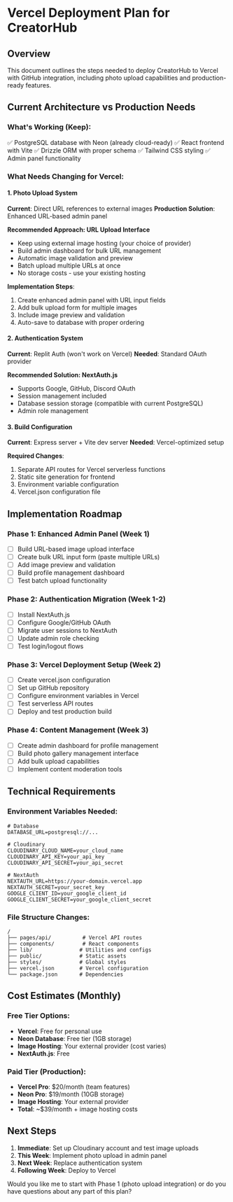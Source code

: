 # Vercel Deployment Plan for CreatorHub

## Overview
This document outlines the steps needed to deploy CreatorHub to Vercel with GitHub integration, including photo upload capabilities and production-ready features.

## Current Architecture vs Production Needs

### What's Working (Keep):
✅ PostgreSQL database with Neon (already cloud-ready)
✅ React frontend with Vite
✅ Drizzle ORM with proper schema
✅ Tailwind CSS styling
✅ Admin panel functionality

### What Needs Changing for Vercel:

#### 1. Photo Upload System
**Current**: Direct URL references to external images
**Production Solution**: Enhanced URL-based admin panel

**Recommended Approach: URL Upload Interface**
- Keep using external image hosting (your choice of provider)
- Build admin dashboard for bulk URL management
- Automatic image validation and preview
- Batch upload multiple URLs at once
- No storage costs - use your existing hosting

**Implementation Steps**:
1. Create enhanced admin panel with URL input fields
2. Add bulk upload form for multiple images
3. Include image preview and validation
4. Auto-save to database with proper ordering

#### 2. Authentication System
**Current**: Replit Auth (won't work on Vercel)
**Needed**: Standard OAuth provider

**Recommended Solution: NextAuth.js**
- Supports Google, GitHub, Discord OAuth
- Session management included
- Database session storage (compatible with current PostgreSQL)
- Admin role management

#### 3. Build Configuration
**Current**: Express server + Vite dev server
**Needed**: Vercel-optimized setup

**Required Changes**:
1. Separate API routes for Vercel serverless functions
2. Static site generation for frontend
3. Environment variable configuration
4. Vercel.json configuration file

## Implementation Roadmap

### Phase 1: Enhanced Admin Panel (Week 1)
- [ ] Build URL-based image upload interface
- [ ] Create bulk URL input form (paste multiple URLs)
- [ ] Add image preview and validation
- [ ] Build profile management dashboard
- [ ] Test batch upload functionality

### Phase 2: Authentication Migration (Week 1-2)
- [ ] Install NextAuth.js
- [ ] Configure Google/GitHub OAuth
- [ ] Migrate user sessions to NextAuth
- [ ] Update admin role checking
- [ ] Test login/logout flows

### Phase 3: Vercel Deployment Setup (Week 2)
- [ ] Create vercel.json configuration
- [ ] Set up GitHub repository
- [ ] Configure environment variables in Vercel
- [ ] Test serverless API routes
- [ ] Deploy and test production build

### Phase 4: Content Management (Week 3)
- [ ] Create admin dashboard for profile management
- [ ] Build photo gallery management interface
- [ ] Add bulk upload capabilities
- [ ] Implement content moderation tools

## Technical Requirements

### Environment Variables Needed:
```
# Database
DATABASE_URL=postgresql://...

# Cloudinary
CLOUDINARY_CLOUD_NAME=your_cloud_name
CLOUDINARY_API_KEY=your_api_key
CLOUDINARY_API_SECRET=your_api_secret

# NextAuth
NEXTAUTH_URL=https://your-domain.vercel.app
NEXTAUTH_SECRET=your_secret_key
GOOGLE_CLIENT_ID=your_google_client_id
GOOGLE_CLIENT_SECRET=your_google_client_secret
```

### File Structure Changes:
```
/
├── pages/api/          # Vercel API routes
├── components/         # React components
├── lib/               # Utilities and configs
├── public/            # Static assets
├── styles/            # Global styles
├── vercel.json        # Vercel configuration
└── package.json       # Dependencies
```

## Cost Estimates (Monthly)

### Free Tier Options:
- **Vercel**: Free for personal use
- **Neon Database**: Free tier (1GB storage)  
- **Image Hosting**: Your external provider (cost varies)
- **NextAuth.js**: Free

### Paid Tier (Production):
- **Vercel Pro**: $20/month (team features)
- **Neon Pro**: $19/month (10GB storage)
- **Image Hosting**: Your external provider
- **Total**: ~$39/month + image hosting costs

## Next Steps

1. **Immediate**: Set up Cloudinary account and test image uploads
2. **This Week**: Implement photo upload in admin panel
3. **Next Week**: Replace authentication system
4. **Following Week**: Deploy to Vercel

Would you like me to start with Phase 1 (photo upload integration) or do you have questions about any part of this plan?